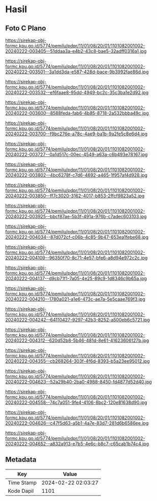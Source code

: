 # Hasil

## Foto C Plano

https://sirekap-obj-formc.kpu.go.id/5774/pemilu/pdpr/11/01/08/20/01/1101082001002-20240222-003405--51ddaa3a-e4b2-43c8-bae5-32adff0316a1.jpg

https://sirekap-obj-formc.kpu.go.id/5774/pemilu/pdpr/11/01/08/20/01/1101082001002-20240222-003501--3a1dd3da-e587-428d-bace-9b3992fae86d.jpg

https://sirekap-obj-formc.kpu.go.id/5774/pemilu/pdpr/11/01/08/20/01/1101082001002-20240222-003532--ef6faae8-95dd-4949-bc2c-35c3ba1e2d92.jpg

https://sirekap-obj-formc.kpu.go.id/5774/pemilu/pdpr/11/01/08/20/01/1101082001002-20240222-003600--8588feda-fab6-4b85-8718-2a532bbba49c.jpg

https://sirekap-obj-formc.kpu.go.id/5774/pemilu/pdpr/11/01/08/20/01/1101082001002-20240222-003700--f9bc276e-a78c-4ae9-ba1b-9a2fe5c8e6d4.jpg

https://sirekap-obj-formc.kpu.go.id/5774/pemilu/pdpr/11/01/08/20/01/1101082001002-20240222-003727--0a1d517c-00ec-4549-a63a-c6b493e78167.jpg

https://sirekap-obj-formc.kpu.go.id/5774/pemilu/pdpr/11/01/08/20/01/1101082001002-20240222-003802--4bc6278f-c7d6-4692-a465-1f957af4d928.jpg

https://sirekap-obj-formc.kpu.go.id/5774/pemilu/pdpr/11/01/08/20/01/1101082001002-20240222-003850--ff7c3020-3162-4017-b853-2ffcf9823a52.jpg

https://sirekap-obj-formc.kpu.go.id/5774/pemilu/pdpr/11/01/08/20/01/1101082001002-20240222-003925--bbcf87ae-5b3f-491a-976b-c7adec603103.jpg

https://sirekap-obj-formc.kpu.go.id/5774/pemilu/pdpr/11/01/08/20/01/1101082001002-20240222-004034--87d072cf-c06b-4c85-9b47-653ea1febe68.jpg

https://sirekap-obj-formc.kpu.go.id/5774/pemilu/pdpr/11/01/08/20/01/1101082001002-20240222-004109--96350f70-8c71-4e57-bfe6-a8d94e972c2c.jpg

https://sirekap-obj-formc.kpu.go.id/5774/pemilu/pdpr/11/01/08/20/01/1101082001002-20240222-004137--d9cb71f1-7a05-4e25-89c9-1d8346c9b65a.jpg

https://sirekap-obj-formc.kpu.go.id/5774/pemilu/pdpr/11/01/08/20/01/1101082001002-20240222-004210--1780a021-a1e6-473c-ae7a-5e5caae769f3.jpg

https://sirekap-obj-formc.kpu.go.id/5774/pemilu/pdpr/11/01/08/20/01/1101082001002-20240222-004242--64110427-9297-42b3-8252-a500eb6c5721.jpg

https://sirekap-obj-formc.kpu.go.id/5774/pemilu/pdpr/11/01/08/20/01/1101082001002-20240222-004312--620d52b8-5b46-481d-8e61-41623606127b.jpg

https://sirekap-obj-formc.kpu.go.id/5774/pemilu/pdpr/11/01/08/20/01/1101082001002-20240222-004355--cb268264-303f-4f6d-8393-b5a23ee95012.jpg

https://sirekap-obj-formc.kpu.go.id/5774/pemilu/pdpr/11/01/08/20/01/1101082001002-20240222-004623--52a29b40-2ba0-4988-8450-fd4877d52d40.jpg

https://sirekap-obj-formc.kpu.go.id/5774/pemilu/pdpr/11/01/08/20/01/1101082001002-20240222-004558--74c7a051-9fe4-4106-8bc2-120e81638d90.jpg

https://sirekap-obj-formc.kpu.go.id/5774/pemilu/pdpr/11/01/08/20/01/1101082001002-20240222-004626--c47f5d63-a5b1-4a7e-83d7-281d6b6586ee.jpg

https://sirekap-obj-formc.kpu.go.id/5774/pemilu/pdpr/11/01/08/20/01/1101082001002-20240222-004652--a832a913-e7b5-4e6c-b8c7-c65cab1b74c4.jpg


## Metadata

| Key        | Value               |
| ---------- | ------------------- |
| Time Stamp | 2024-02-22 02:03:27 |
| Kode Dapil | 1101                |



